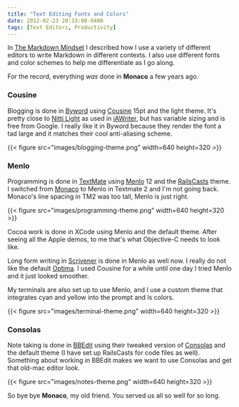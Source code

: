 ```yaml
---
title: "Text Editing Fonts and Colors"
date: 2012-02-23 20:33:00-0400
tags: [Text Editors, Productivity]
---
```


In [The Markdown Mindset](https://hiltmon.com/blog/2012/02/20/the-markdown-mindset/) I described how I use a variety of different editors to write Markdown in different contexts. I also use different fonts and color schemes to help me differentiate as I go along.

For the record, everything *was* done in **Monaco** a few years ago.

### Cousine

Blogging is done in [Byword](http://bywordapp.com/) using [Cousine](http://www.google.com/webfonts/specimen/Cousine) 15pt and the light theme. It's pretty close to [Nitti Light](http://www.boldmonday.com/en/nitti_overview) as used in [iAWriter](http://www.iawriter.com/), but has variable sizing and is free from Google. I really like it in Byword because they render the font a tad large and it matches their cool anti-aliasing scheme.

{{< figure src="images/blogging-theme.png" width=640 height=320 >}}

### Menlo

Programming is done in [TextMate](http://macromates.com/) using [Menlo](http://typophile.com/node/58625) 12 and the [RailsCasts](http://railscasts.com/about) theme. I switched from [Monaco](http://en.wikipedia.org/wiki/Monaco_\(typeface\)) to Menlo in Textmate 2 and I'm not going back. Monaco's line spacing in TM2 was too tall, Menlo is just right.

{{< figure src="images/programming-theme.png" width=640 height=320 >}}

Cocoa work is done in XCode using Menlo and the default theme. After seeing all the Apple demos, to me that's what Objective-C needs to look like.

Long form writing in [Scrivener](http://www.literatureandlatte.com/scrivener.php) is done in Menlo as well now. I really do not like the default [Optima](http://en.wikipedia.org/wiki/Optima). I used Cousine for a while until one day I tried Menlo and it just looked smoother.

My terminals are also set up to use Menlo, and I use a custom theme that integrates cyan and yellow into the prompt and ls colors.

{{< figure src="images/terminal-theme.png" width=640 height=320 >}}

### Consolas

Note taking is done in [BBEdit](http://www.barebones.com/products/bbedit/index.html) using their tweaked version of [Consolas](http://en.wikipedia.org/wiki/Consolas) and the default theme (I have set up RailsCasts for code files as well). Something about working in BBEdit makes we want to use Consolas and get that old-mac editor look.

{{< figure src="images/notes-theme.png" width=640 height=320 >}}

So bye bye **Monaco**, my old friend. You served us all so well for so long.
